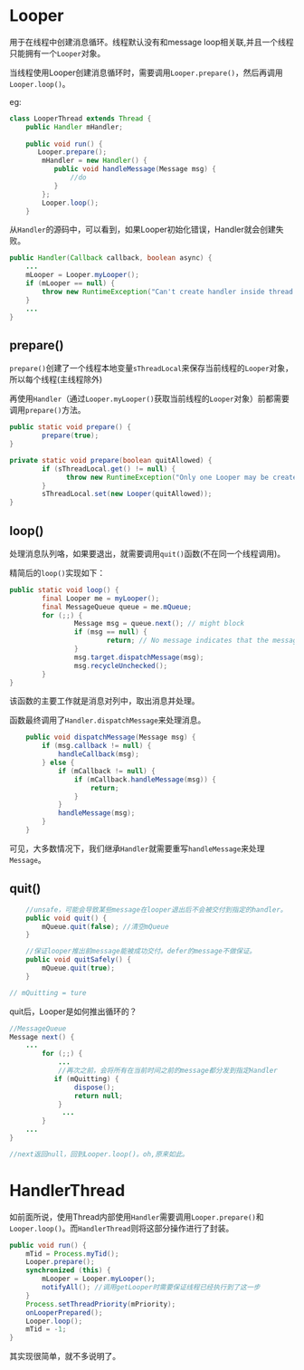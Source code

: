 # Looper

用于在线程中创建消息循环。线程默认没有和message loop相关联,并且一个线程只能拥有一个`Looper`对象。

当线程使用Looper创建消息循环时，需要调用`Looper.prepare()`，然后再调用`Looper.loop()`。

eg:

```java
class LooperThread extends Thread {
    public Handler mHandler;
    
    public void run() {
       Looper.prepare();
        mHandler = new Handler() {
           public void handleMessage(Message msg) {
               //do
           } 
        };
        Looper.loop();
    }

```

从`Handler`的源码中，可以看到，如果Looper初始化错误，Handler就会创建失败。

```java
public Handler(Callback callback, boolean async) {
	...
	mLooper = Looper.myLooper();
 	if (mLooper == null) {
		throw new RuntimeException("Can't create handler inside thread that has not called Looper.prepare()");
    }
    ...
}
```



## prepare()

`prepare()`创建了一个线程本地变量`sThreadLocal`来保存当前线程的`Looper`对象，所以每个线程(主线程除外)

再使用`Handler`（通过`Looper.myLooper()`获取当前线程的`Looper`对象）前都需要调用`prepare()`方法。



```java
public static void prepare() {
        prepare(true);
}

private static void prepare(boolean quitAllowed) {
        if (sThreadLocal.get() != null) {
              throw new RuntimeException("Only one Looper may be created per thread");
        }
        sThreadLocal.set(new Looper(quitAllowed));
}
```



## loop()

处理消息队列咯，如果要退出，就需要调用`quit()`函数(不在同一个线程调用)。

精简后的`loop()`实现如下：

```java
public static void loop() {
		final Looper me = myLooper();
		final MessageQueue queue = me.mQueue;
		for (;;) {
				Message msg = queue.next(); // might block
				if (msg == null) {
						return; // No message indicates that the message queue is quitting.
				}
				msg.target.dispatchMessage(msg);
				msg.recycleUnchecked();
		}
}
```

该函数的主要工作就是消息对列中，取出消息并处理。

函数最终调用了`Handler.dispatchMessage`来处理消息。

```java
    public void dispatchMessage(Message msg) {
        if (msg.callback != null) {
            handleCallback(msg);
        } else {
            if (mCallback != null) {
                if (mCallback.handleMessage(msg)) {
                    return;
                }
            }
            handleMessage(msg);
        }
    }
```

可见，大多数情况下，我们继承`Handler`就需要重写`handleMessage`来处理`Message`。



## quit()

```java
	//unsafe，可能会导致某些message在looper退出后不会被交付到指定的handler。
    public void quit() {
        mQueue.quit(false); //清空mQueue
    }

	//保证looper推出前message能被成功交付。defer的message不做保证。
    public void quitSafely() {
        mQueue.quit(true);    
    }

// mQuitting = ture
```

quit后，Looper是如何推出循环的？

```java
//MessageQueue
Message next() {
    ...
        for (;;) {
            ...
            //再次之前，会将所有在当前时间之前的message都分发到指定Handler
           if (mQuitting) {
                dispose();
                return null;
            }
             ...
        }
    ...
}

//next返回null，回到Looper.loop()。oh,原来如此。
```





# HandlerThread

如前面所说，使用Thread内部使用`Handler`需要调用`Looper.prepare()`和`Looper.loop()`。而`HandlerThread`则将这部分操作进行了封装。

```java
public void run() {
    mTid = Process.myTid();
    Looper.prepare();
    synchronized (this) {
        mLooper = Looper.myLooper();
        notifyAll(); //调用getLooper时需要保证线程已经执行到了这一步
    }
    Process.setThreadPriority(mPriority);
    onLooperPrepared();
    Looper.loop();
    mTid = -1;
}
```

其实现很简单，就不多说明了。

